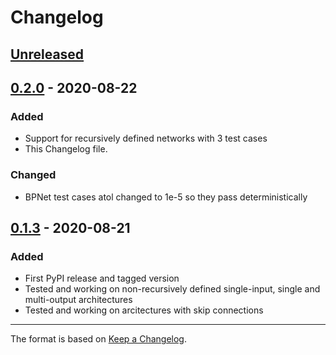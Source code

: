 # Changelog

## [Unreleased]

## [0.2.0] - 2020-08-22

### Added
- Support for recursively defined networks with 3 test cases
- This Changelog file.

### Changed
- BPNet test cases atol changed to 1e-5 so they pass deterministically

## [0.1.3] - 2020-08-21
### Added
- First PyPI release and tagged version
- Tested and working on non-recursively defined single-input, single and multi-output architectures
- Tested and working on arcitectures with skip connections

--- 
The format is based on [Keep a Changelog](https://keepachangelog.com/en/1.0.0/).


[unreleased]: https://github.com/kundajelab/fastISM/compare/v1.2.0...HEAD
[0.2.0]: https://github.com/kundajelab/fastISM/compare/v0.1.3...v0.2.0
[0.1.3]: https://github.com/kundajelab/fastISM/releases/tag/v0.1.3
